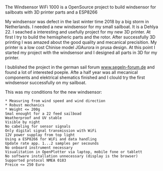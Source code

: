 The Windsensor WiFi 1000 is a OpenSource project to build windsensor for sailboats with 3D printer parts and a ESP8266

My windsensor was defect in the last winter time 2018 by a big storm in Netherlands. I needed a new windsensor for my small sailboat. It is a Dehlya 22. I seached a interesting and usefully project for my new 3D printer. At first I try to build the hemispheric parts and the rotor. After successfully 3D printing I was amazed about the good quality and mecanical precisition. My printer is a low cost Chinise model JGAurora in prusa design. At this point I started my project with the windsensor and I designed all parts in 3D for my printer.

I bublished the project in the german sail forum www.segeln-forum.de and found a lot of interested poeple. Afte a half year was all mecanical components and elektrical shematics finished and I clould try the first windsensor successfully on my sailboat.

This was my conditions for the new windsensor:

    * Measuring from wind speed and wind direction
    * Robust mechanics
    * Weight <= 200g
    Smal enought for a 22 feed sailboad
    Weatherproof and UV stable
    Visible by night
    No cabeling for sensor signals
    Only digital signal transmission with WiFi
    12V power supplay from top light
    Using a ESP8266 for WiFi and data handling
    Update rate app. 1...2 samples per secounds
    No onboard instrument necessary
    Visualitation in OpenPlotter via laptop, mobile fone or tablett
    No software installation unnecessary (display is the browser)
    Supported protocol NMEA 0183
    Preice <= 250 Euro